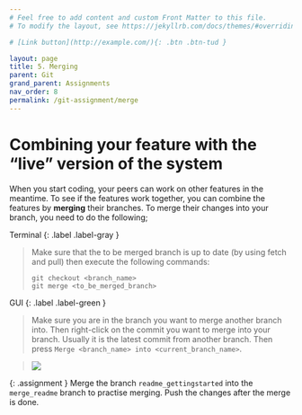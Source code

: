 ```yaml
---
# Feel free to add content and custom Front Matter to this file.
# To modify the layout, see https://jekyllrb.com/docs/themes/#overriding-theme-defaults

# [Link button](http://example.com/){: .btn .btn-tud }

layout: page
title: 5. Merging
parent: Git
grand_parent: Assignments
nav_order: 8
permalink: /git-assignment/merge
---
```


# Combining your feature with the “live” version of the system
When you start coding, your peers can work on other features in the meantime. To see if the features work together, you can combine the features by **merging** their branches. To merge their changes into your branch, you need to do the following;

Terminal
{: .label .label-gray }

> Make sure that the to be merged branch is up to date (by using fetch and pull) then execute the following commands:
>
>```
>git checkout <branch_name>
>git merge <to_be_merged_branch>
>```

GUI 
{: .label .label-green }

> Make sure you are in the branch you want to merge another branch into. Then right-click on the commit you want to merge into your branch. Usually it is the latest commit from another branch. Then press `Merge <branch_name> into <current_branch_name>`.

> <a href="{{site.baseurl}}/assets/images/gitkraken/merging.png" data-lightbox="gitkraken-merging" data-title="Merge a branch into your branch.">
>    <img src="{{site.baseurl}}/assets/images/gitkraken/merging.png" />
> </a>


{: .assignment }
Merge the branch `readme_gettingstarted` into the `merge_readme` branch to practise merging. Push the changes after the merge is done.
